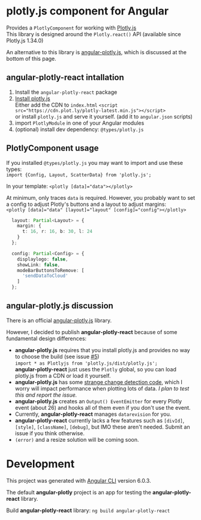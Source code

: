 

# plotly.js component for Angular

Provides a `PlotlyComponent` for working with [Plotly.js](https://plot.ly/javascript/)  
This library is designed around the `Plotly.react()` API (available since Plotly.js 1.34.0)

An alternative to this library is [angular-plotly.js](https://github.com/plotly/angular-plotly.js), which is discussed at the bottom of this page.

## angular-plotly-react intallation

1. Install the `angular-plotly-react` package
2. [Install plotly.js](https://plot.ly/javascript/getting-started/)  
Either add the CDN to `index.html` `<script src="https://cdn.plot.ly/plotly-latest.min.js"></script>`  
or install `plotly.js` and serve it yourself. (add it to `angular.json` scripts)
3. import `PlotlyModule` in one of your Angular modules
4. (optional) install dev dependency: `@types/plotly.js`

## PlotlyComponent usage

If you installed `@types/plotly.js` you may want to import and use these types:  
`import {Config, Layout, ScatterData} from 'plotly.js';`

In your template:
`<plotly [data]="data"></plotly>`

At minimum, only traces `data` is required. However, you probably want to set a config to adjust Plotly's buttons and a layout to adjust margins:  
`<plotly [data]="data" [layout]="layout" [config]="config"></plotly>`

```typescript
  layout: Partial<Layout> = {
    margin: {
      t: 16, r: 16, b: 30, l: 24
    }
  };

  config: Partial<Config> = {
    displaylogo: false,
    showLink: false,
    modeBarButtonsToRemove: [
      'sendDataToCloud'
    ]
  };
```

## angular-plotly.js discussion
There is an official [angular-plotly.js](https://github.com/plotly/angular-plotly.js) library.

However, I decided to publish **angular-plotly-react** because of some fundamental design differences: 

 * **angular-plotly.js** requires that you install plotly.js and provides no way to choose the build (see issue [#5](https://github.com/plotly/angular-plotly.js/issues/5))  
`import * as Plotlyjs from 'plotly.js/dist/plotly.js';`  
**angular-plotly-react** just uses the `Plotly` global, so you can load plotly.js from a CDN or load it yourself.
 * **angular-plotly.js** has some [strange change detection code](https://github.com/plotly/angular-plotly.js/blob/156ff58ef187267d2c441f7842e572510b06653a/src/app/plotly/plot/plot.component.ts#L234), which I worry will impact performance when plotting lots of data. _I plan to test this and report the issue._
 * **angular-plotly.js** creates an `Output() EventEmitter` for every Plotly event (about 26) and hooks all of them even if you don't use the event.
 * Currently, **angular-plotly-react** manages `datarevision` for you.
 * **angular-plotly-react** currently lacks a few features such as `[divId]`,  `[style]`, `[className]`, `[debug]`, but IMO these aren't needed. Submit an issue if you think otherwise.
 * `(error)` and a resize solution will be coming soon.

# Development

This project was generated with [Angular CLI](https://github.com/angular/angular-cli) version 6.0.3.

The default **angular-plotly** project is an app for testing the **angular-plotly-react** library. 

Build **angular-plotly-react** library: `ng build angular-plotly-react`
